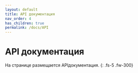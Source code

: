 ```yaml
---
layout: default
title: API документация
nav_order: 4
has_children: true
permalink: /docs/API
---
```

# API документация
На странице размещается APIдокументация.
{: .fs-5 .fw-300}
